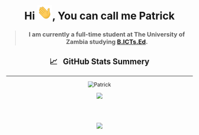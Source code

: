 <h1 align="center">Hi <img src="wave.gif" width="40px">, You can call me Patrick</h1>

> ### <p align="center" width="150px">I am currently a full-time student at The University of Zambia studying [B.ICTs.Ed](https://www.unza.zm/academics/undergraduate/bachelor-of-information-and-communication-technologies-education-bictsed).</p>

<h2 align="center"> 📈  &nbsp; GitHub Stats Summery </h2>
<hr>

<p align="center">
<img height="180em" src="https://github-readme-stats.vercel.app/api/top-langs/?username=patrickmwila&hide=less,scss,hack&show_icons=true&theme=chartreuse-dark&layout=compact&langs_count=8" alt="Patrick" />
</p>

<p align="center" ><img src="https://github-readme-streak-stats.herokuapp.com?user=patrickmwila&theme=chartreuse-dark"></p>
<br>
<p align="center">
  <br>
    <img src="https://activity-graph.herokuapp.com/graph?username=patrickmwila&theme=chartreuse-dark">
</p>

</p>

